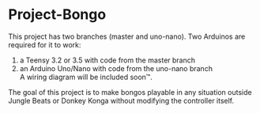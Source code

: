# Project-Bongo
This project has two branches (master and uno-nano). Two Arduinos are required for it to work:
1. a Teensy 3.2 or 3.5 with code from the master branch
2. an Arduino Uno/Nano with code from the uno-nano branch  
A wiring diagram will be included soon:tm:.  

The goal of this project is to make bongos playable in any situation outside Jungle Beats or Donkey Konga without modifying the controller itself.  
